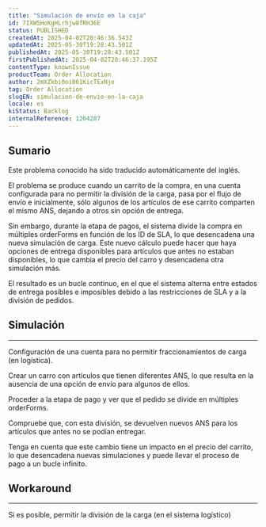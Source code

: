```yaml
---
title: "Simulación de envío en la caja"
id: 7IXW5HoKgHLrhjw8fRH36E
status: PUBLISHED
createdAt: 2025-04-02T20:46:36.543Z
updatedAt: 2025-05-30T19:28:43.501Z
publishedAt: 2025-05-30T19:28:43.501Z
firstPublishedAt: 2025-04-02T20:46:37.195Z
contentType: knownIssue
productTeam: Order Allocation
author: 2mXZkbi0oi061KicTExNjo
tag: Order Allocation
slugEN: simulacion-de-envio-en-la-caja
locale: es
kiStatus: Backlog
internalReference: 1204287
---
```


## Sumario

<div class="alert alert-info">
  <p>Este problema conocido ha sido traducido automáticamente del inglés.</p>
</div>


El problema se produce cuando un carrito de la compra, en una cuenta configurada para no permitir la división de la carga, pasa por el flujo de envío e inicialmente, sólo algunos de los artículos de ese carrito comparten el mismo ANS, dejando a otros sin opción de entrega.

Sin embargo, durante la etapa de pagos, el sistema divide la compra en múltiples orderForms en función de los ID de SLA, lo que desencadena una nueva simulación de carga. Este nuevo cálculo puede hacer que haya opciones de entrega disponibles para artículos que antes no estaban disponibles, lo que cambia el precio del carro y desencadena otra simulación más.

El resultado es un bucle continuo, en el que el sistema alterna entre estados de entrega posibles e imposibles debido a las restricciones de SLA y a la división de pedidos.



## Simulación


** **
Configuración de una cuenta para no permitir fraccionamientos de carga (en logística).

Crear un carro con artículos que tienen diferentes ANS, lo que resulta en la ausencia de una opción de envío para algunos de ellos.

Proceder a la etapa de pago y ver que el pedido se divide en múltiples orderForms.

Compruebe que, con esta división, se devuelven nuevos ANS para los artículos que antes no se podían entregar.

Tenga en cuenta que este cambio tiene un impacto en el precio del carrito, lo que desencadena nuevas simulaciones y puede llevar el proceso de pago a un bucle infinito.



## Workaround


** **
Si es posible, permitir la división de la carga (en el sistema logístico)







